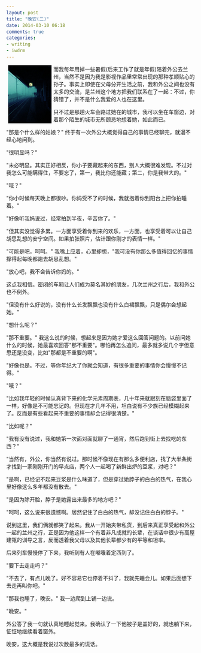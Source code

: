 ```yaml
---
layout: post
title: "晚安(二)"
date: 2014-03-10 06:18
comments: true
categories: 
- writing
- iwdrm
---
```


<img alt="block" src="/downloads/images/2014_03/good_night.jpg" align="left" style="margin:0px 5px;width:23%"/>  而我每年用掉一些暑假(后来工作了就是年假)陪着外公去兰州，当然不是因为我是影视作品里常常出现的那种孝顺贴心的孙子。事实上即使在父母分开生活之前，我和外公之间也没有太多的交流，是兰州这个地方把我们联系在了一起：不过，你猜错了，并不是什么我爱的人也在这里。

只不过是那趟火车会路过她在的城市，我可以坐在车窗边，对着那个陌生的城市无所顾忌地想着她，如此而已。

"那是个什么样的姑娘？" 终于有一次外公大概觉得自己的事情已经聊完，就漫不经心地问到。

"很明显吗？"

"未必明显。其实正好相反，你小子要藏起来的东西，别人大概很难发现。不过对我怎么可能瞒得住，不要忘了，第一，我比你还能藏；第二，你是我带大的。"

"哦？"

"你小时候每天晚上都很吵。你妈受不了的时候，我就抱着你到阳台上把你拍睡着。"

"好像听我妈说过，经常拍到半夜，辛苦你了。"

"但其实没觉得多累。一方面享受着你到来的欢乐，一方面，也享受着可以让自己胡思乱想的安宁空间。如果拍张照片，估计跟你刚才的表情一样。"

"可能是吧，呵呵。" 我嘴上应着，心里却想，"我可没有你那么多值得回忆的事情撑得起每晚都跑去胡思乱想。"

"放心吧，我不会告诉你妈的。"

这点我相信。密闭的车厢让人们成为莫名其妙的朋友，几次兰州之行后，我和外公也不例外。


"但没有什么好说的，没有什么长发飘飘也没有什么白裙飘飘，只是偶尔会想起她。"

"想什么呢？"

"那不重要。" 我这么说的时候，想起来是因为她才爱这么回答问题的。以前问她什么的时候，她最喜欢回答"那不重要"。哪怕再怎么追问，最多就多说几个字但意思还是没变，比如"那都是不重要的啊"。

"好像也是。不过，等你年纪大了你就会知道，有很多重要的事情你会慢慢不记得。"

"哦？"

"比如我年轻的时候认真背下来的化学元素周期表，几十年来就跟刻在脑袋里面了一样，好像是不可能忘记的。但现在才几年不用，坦白说有不少族已经模糊起来了。反而是有些看起来不重要的事情却会记得很清楚。"

"比如呢？"

"我有没有说过，我和她第一次面对面就聊了一通宵，然后跑到街上去找吃的东西？"

"当然有，外公，你当然有说过。那时候不像现在有那么多便利店，找了大半条街才找到一家刚刚开门的早点店，两个人一起喝了新鲜出炉的豆浆，对吧？"

"是啊，已经记不起来豆浆是什么味道了，但是穿过她脖子的白白的热气，在我心里好像这么多年都没有散去。"

"是因为除开脸，脖子是她露出来最多的地方吧？"

"呵呵，这么说来很遗憾啊。居然记住了白白的热气，却没记住白白的脖子。"

说到这里，我们俩就都笑了起来。我从一开始夹带私货，到后来真正享受起和外公一起的兰州之行，正是因为他这样一个有着非凡成就的长辈，在谈话中很少有高屋建瓴的训导之言，反而透着我父母以及其他长辈都少有的平等和坦率。

后来列车慢慢停了下来，我听到有人在嘟囔着定西到了。

"要下去走走吗？"

"不去了，有点儿晚了。好不容易它也停着不抖了，我就先睡会儿。如果后面想下去走再叫你吧。"

"那我也睡了，晚安。" 我一边爬到上铺一边说。

"晚安。" 

外公答了我一句就认真地睡起觉来。我确认了一下他被子是盖好的，就也躺下来，怔怔地继续看着窗外。

晚安，这大概是我说过次数最多的谎话。



